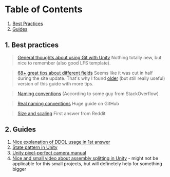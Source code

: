 <a name="toc"></a>
# Table of Contents
1. [Best Practices](#bp)
1. [Guides](#guides)

<a name="bp"></a>
## 1. Best practices
>[General thoughts about using Git with Unity](https://thoughtbot.com/blog/how-to-git-with-unity) 
Nothing totally new, but nice to remember (also good LFS template).

>[68+ great tips about different fields](https://www.gamasutra.com/blogs/HermanTulleken/20160812/279100/50_Tips_and_Best_Practices_for_Unity_2016_Edition.php)
Seems like it was cut in half during the site update. That's why I found [older](http://devmag.org.za/2012/07/12/50-tips-for-working-with-unity-best-practices/) (but still really useful) version of this guide with more tips.

>[Naming conventions](https://stackoverflow.com/questions/24586319/what-is-a-good-naming-convention-for-unity)
(According to some guy from StackOverflow)

>[Real naming conventions](https://github.com/justinwasilenko/Unity-Style-Guide)
Huge guide on GitHub

>[Size and scaling](https://www.reddit.com/r/Unity2D/comments/2bsoj1/recommended_best_practices_for_pixel_art_games/)
First answer from Reddit

<a name="guides"></a>
## 2. Guides
1. [Nice explanation of DDOL usage in 1st answer](https://stackoverflow.com/questions/35890932/unity-game-manager-script-works-only-one-time)
1. [State pattern in Unity](https://www.raywenderlich.com/6034380-state-pattern-using-unity)
1. [Unity pixel-perfect camera manual](https://docs.unity3d.com/Packages/com.unity.2d.pixel-perfect@3.0/manual/index.html)
1. [Nice and small video about assembly splitting in Unity](https://www.youtube.com/watch?v=eovjb5xn8y0&t=532s) - might not be applicable for this small projects, but will definetely help for something bigger